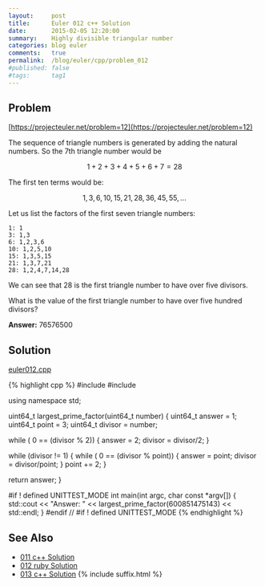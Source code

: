 ```yaml
---
layout:     post
title:      Euler 012 c++ Solution
date:       2015-02-05 12:20:00
summary:    Highly divisible triangular number
categories: blog euler
comments:   true
permalink:  /blog/euler/cpp/problem_012
#published: false
#tags:      tag1
---
```


## Problem

[https://projecteuler.net/problem=12](https://projecteuler.net/problem=12)

The sequence of triangle numbers is generated by adding the natural numbers. So the 7th triangle number would be

$$1 + 2 + 3 + 4 + 5 + 6 + 7 = 28$$

The first ten terms would be:

$$1, 3, 6, 10, 15, 21, 28, 36, 45, 55, ...$$

Let us list the factors of the first seven triangle numbers:

    1: 1
    3: 1,3
    6: 1,2,3,6
    10: 1,2,5,10
    15: 1,3,5,15
    21: 1,3,7,21
    28: 1,2,4,7,14,28


We can see that 28 is the first triangle number to have over five divisors.

What is the value of the first triangle number to have over five hundred divisors?

**Answer:** 76576500

## Solution

[euler012.cpp](https://github.com/tvarley/euler/blob/master/cpp/src/euler012.cpp)

{% highlight cpp %}
#include <iostream>
#include <cstdint>

using namespace std;

uint64_t largest_prime_factor(uint64_t number)
{
  uint64_t answer = 1;
  uint64_t point = 3;
  uint64_t divisor = number;

  while ( 0 == (divisor % 2)) {
    answer = 2;
    divisor = divisor/2;
  }

  while (divisor != 1) {
      while ( 0 == (divisor % point)) {
        answer = point;
        divisor = divisor/point;
      }
      point += 2;
  }

  return answer;
}

#if ! defined UNITTEST_MODE
int main(int argc, char const *argv[])
{
  std::cout << "Answer: " << largest_prime_factor(600851475143) << std::endl;
}
#endif // #if ! defined UNITTEST_MODE
{% endhighlight %}

## See Also

* [011 c++ Solution]({{site.baseurl}}/blog/euler/cpp/problem_011)
* [012 ruby Solution]({{site.baseurl}}/blog/euler/ruby/problem_012)
* [013 c++ Solution]({{site.baseurl}}/blog/euler/cpp/problem_013)
{% include suffix.html %}
